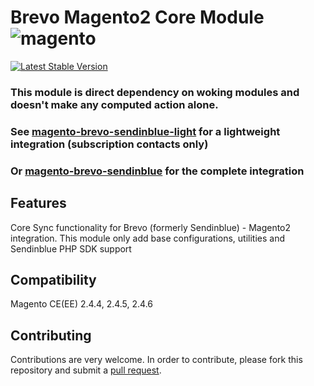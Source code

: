 # Brevo Magento2 Core Module <img src="https://avatars.githubusercontent.com/u/168457?s=40&v=4" alt="magento" />
[![Latest Stable Version](https://poser.pugx.org/dadolun95/magento2-brevo-sendinblue-core/v/stable)](https://packagist.org/packages/dadolun95/magento2-brevo-sendinblue-core)

### This module is direct dependency on woking modules and doesn't make any computed action alone.
### See [magento-brevo-sendinblue-light](https://github.com/dadolun95/magento2-brevo-sendinblue-light) for a lightweight integration (subscription contacts only)
### Or [magento-brevo-sendinblue](https://github.com/dadolun95/magento2-brevo-sendinblue) for the complete integration

## Features
Core Sync functionality for Brevo (formerly Sendinblue) - Magento2 integration.
This module only add base configurations, utilities and Sendinblue PHP SDK support

## Compatibility
Magento CE(EE) 2.4.4, 2.4.5, 2.4.6

## Contributing
Contributions are very welcome. In order to contribute, please fork this repository and submit a [pull request](https://docs.github.com/en/free-pro-team@latest/github/collaborating-with-issues-and-pull-requests/creating-a-pull-request).
